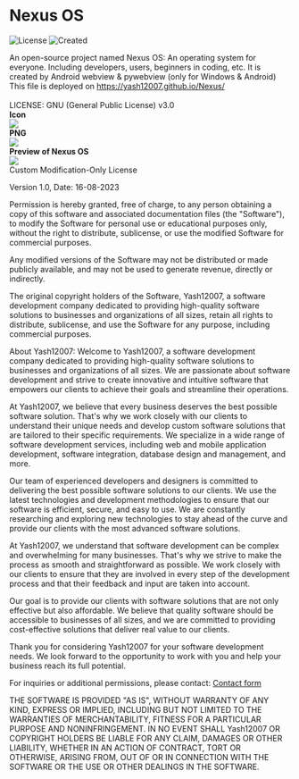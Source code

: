 # Nexus OS

![License](https://img.shields.io/badge/license-GNU%20GPL%20v3.0-blue)
![Created](https://img.shields.io/badge/created-August%2016%2C%202023-brightgreen)

An open-source project named Nexus OS: An operating system for everyone. Including developers, users, beginners in coding, etc. It is created by Android webview & pywebview (only for Windows & Android)
<br>
This file is deployed on <a href='https://yash12007.github.io/Nexus/'>https://yash12007.github.io/Nexus/</a>
<br>
<br>
LICENSE: GNU (General Public License) v3.0
<br>
<b>Icon</b>
<br>
<img src='https://github.com/Yash12007/Nexus/raw/main/Nexus%20OS.ico'>
<br>
<b>PNG</b>
<br>
<img src='https://github.com/Yash12007/Nexus/blob/main/Nexus%20OS.png?raw=true'>
<br>
<b>Preview of Nexus OS</b>
<br>
<img src='https://github.com/Yash12007/Nexus/blob/main/Untitled%20design.png?raw=true'>
<br>
Custom Modification-Only License

Version 1.0, Date: 16-08-2023

Permission is hereby granted, free of charge, to any person obtaining a copy of this software and associated documentation files (the "Software"), to modify the Software for personal use or educational purposes only, without the right to distribute, sublicense, or use the modified Software for commercial purposes.

Any modified versions of the Software may not be distributed or made publicly available, and may not be used to generate revenue, directly or indirectly.

The original copyright holders of the Software, Yash12007, a software development company dedicated to providing high-quality software solutions to businesses and organizations of all sizes, retain all rights to distribute, sublicense, and use the Software for any purpose, including commercial purposes.

About Yash12007:
Welcome to Yash12007, a software development company dedicated to providing high-quality software solutions to businesses and organizations of all sizes. We are passionate about software development and strive to create innovative and intuitive software that empowers our clients to achieve their goals and streamline their operations.

At Yash12007, we believe that every business deserves the best possible software solution. That's why we work closely with our clients to understand their unique needs and develop custom software solutions that are tailored to their specific requirements. We specialize in a wide range of software development services, including web and mobile application development, software integration, database design and management, and more.

Our team of experienced developers and designers is committed to delivering the best possible software solutions to our clients. We use the latest technologies and development methodologies to ensure that our software is efficient, secure, and easy to use. We are constantly researching and exploring new technologies to stay ahead of the curve and provide our clients with the most advanced software solutions.

At Yash12007, we understand that software development can be complex and overwhelming for many businesses. That's why we strive to make the process as smooth and straightforward as possible. We work closely with our clients to ensure that they are involved in every step of the development process and that their feedback and input are taken into account.

Our goal is to provide our clients with software solutions that are not only effective but also affordable. We believe that quality software should be accessible to businesses of all sizes, and we are committed to providing cost-effective solutions that deliver real value to our clients.

Thank you for considering Yash12007 for your software development needs. We look forward to the opportunity to work with you and help your business reach its full potential.

For inquiries or additional permissions, please contact:
<a href='https://yash12007.github.io/Max/contact.html'>Contact form</a>

THE SOFTWARE IS PROVIDED "AS IS", WITHOUT WARRANTY OF ANY KIND, EXPRESS OR IMPLIED, INCLUDING BUT NOT LIMITED TO THE WARRANTIES OF MERCHANTABILITY, FITNESS FOR A PARTICULAR PURPOSE AND NONINFRINGEMENT. IN NO EVENT SHALL Yash12007 OR COPYRIGHT HOLDERS BE LIABLE FOR ANY CLAIM, DAMAGES OR OTHER LIABILITY, WHETHER IN AN ACTION OF CONTRACT, TORT OR OTHERWISE, ARISING FROM, OUT OF OR IN CONNECTION WITH THE SOFTWARE OR THE USE OR OTHER DEALINGS IN THE SOFTWARE.
